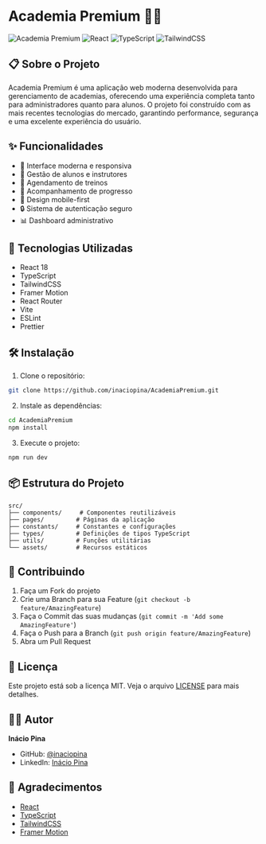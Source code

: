 # Academia Premium 🏋️‍♂️

![Academia Premium](https://img.shields.io/badge/Academia-Premium-blue)
![React](https://img.shields.io/badge/React-18.2.0-blue)
![TypeScript](https://img.shields.io/badge/TypeScript-5.0.0-blue)
![TailwindCSS](https://img.shields.io/badge/TailwindCSS-3.3.0-blue)

## 📋 Sobre o Projeto

Academia Premium é uma aplicação web moderna desenvolvida para gerenciamento de academias, oferecendo uma experiência completa tanto para administradores quanto para alunos. O projeto foi construído com as mais recentes tecnologias do mercado, garantindo performance, segurança e uma excelente experiência do usuário.

## ✨ Funcionalidades

- 🎯 Interface moderna e responsiva
- 👥 Gestão de alunos e instrutores
- 📅 Agendamento de treinos
- 💪 Acompanhamento de progresso
- 📱 Design mobile-first
- 🔒 Sistema de autenticação seguro
- 📊 Dashboard administrativo

## 🚀 Tecnologias Utilizadas

- React 18
- TypeScript
- TailwindCSS
- Framer Motion
- React Router
- Vite
- ESLint
- Prettier

## 🛠️ Instalação

1. Clone o repositório:
```bash
git clone https://github.com/inaciopina/AcademiaPremium.git
```

2. Instale as dependências:
```bash
cd AcademiaPremium
npm install
```

3. Execute o projeto:
```bash
npm run dev
```

## 📦 Estrutura do Projeto

```
src/
├── components/     # Componentes reutilizáveis
├── pages/         # Páginas da aplicação
├── constants/     # Constantes e configurações
├── types/         # Definições de tipos TypeScript
├── utils/         # Funções utilitárias
└── assets/        # Recursos estáticos
```

## 🤝 Contribuindo

1. Faça um Fork do projeto
2. Crie uma Branch para sua Feature (`git checkout -b feature/AmazingFeature`)
3. Faça o Commit das suas mudanças (`git commit -m 'Add some AmazingFeature'`)
4. Faça o Push para a Branch (`git push origin feature/AmazingFeature`)
5. Abra um Pull Request

## 📝 Licença

Este projeto está sob a licença MIT. Veja o arquivo [LICENSE](LICENSE) para mais detalhes.

## 👨‍💻 Autor

**Inácio Pina**
- GitHub: [@inaciopina](https://github.com/inaciopina)
- LinkedIn: [Inácio Pina](https://www.linkedin.com/in/inaciopina)

## 🙏 Agradecimentos

- [React](https://reactjs.org/)
- [TypeScript](https://www.typescriptlang.org/)
- [TailwindCSS](https://tailwindcss.com/)
- [Framer Motion](https://www.framer.com/motion/)
